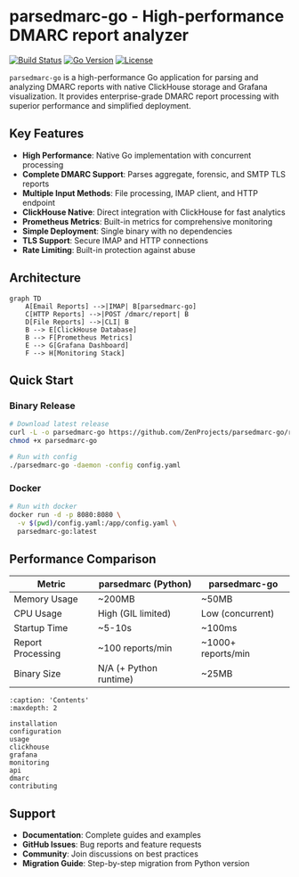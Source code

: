 # parsedmarc-go - High-performance DMARC report analyzer

[![Build Status](https://img.shields.io/badge/build-passing-brightgreen)](https://github.com/ZenProjects/parsedmarc-go)
[![Go Version](https://img.shields.io/badge/go-1.21+-blue)](https://golang.org/)
[![License](https://img.shields.io/badge/license-Apache%202.0-blue)](https://github.com/ZenProjects/parsedmarc-go/blob/master/LICENSE)

`parsedmarc-go` is a high-performance Go application for parsing and analyzing DMARC reports with native ClickHouse storage and Grafana visualization.
It provides enterprise-grade DMARC report processing with superior performance and simplified deployment.

## Key Features

- **High Performance**: Native Go implementation with concurrent processing
- **Complete DMARC Support**: Parses aggregate, forensic, and SMTP TLS reports
- **Multiple Input Methods**: File processing, IMAP client, and HTTP endpoint
- **ClickHouse Native**: Direct integration with ClickHouse for fast analytics
- **Prometheus Metrics**: Built-in metrics for comprehensive monitoring
- **Simple Deployment**: Single binary with no dependencies
- **TLS Support**: Secure IMAP and HTTP connections
- **Rate Limiting**: Built-in protection against abuse

## Architecture

```mermaid
graph TD
    A[Email Reports] -->|IMAP| B[parsedmarc-go]
    C[HTTP Reports] -->|POST /dmarc/report| B
    D[File Reports] -->|CLI| B
    B --> E[ClickHouse Database]
    B --> F[Prometheus Metrics]
    E --> G[Grafana Dashboard]
    F --> H[Monitoring Stack]
```

## Quick Start

### Binary Release
```bash
# Download latest release
curl -L -o parsedmarc-go https://github.com/ZenProjects/parsedmarc-go/releases/latest/download/parsedmarc-go-linux-amd64
chmod +x parsedmarc-go

# Run with config
./parsedmarc-go -daemon -config config.yaml
```

### Docker
```bash
# Run with docker
docker run -d -p 8080:8080 \
  -v $(pwd)/config.yaml:/app/config.yaml \
  parsedmarc-go:latest
```

## Performance Comparison

| Metric | parsedmarc (Python) | parsedmarc-go |
|--------|-------------------|---------------|
| Memory Usage | ~200MB | ~50MB |
| CPU Usage | High (GIL limited) | Low (concurrent) |
| Startup Time | ~5-10s | ~100ms |
| Report Processing | ~100 reports/min | ~1000+ reports/min |
| Binary Size | N/A (+ Python runtime) | ~25MB |

```{toctree}
:caption: 'Contents'
:maxdepth: 2

installation
configuration
usage
clickhouse
grafana
monitoring
api
dmarc
contributing
```

## Support

- **Documentation**: Complete guides and examples
- **GitHub Issues**: Bug reports and feature requests
- **Community**: Join discussions on best practices
- **Migration Guide**: Step-by-step migration from Python version

[GitHub Repository]: https://github.com/ZenProjects/parsedmarc-go
[ClickHouse]: https://clickhouse.com/
[Grafana]: https://grafana.com/
[Prometheus]: https://prometheus.io/